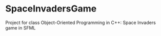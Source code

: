 # SpaceInvadersGame
Project for class Object-Oriented Programming in C++: Space Invaders game in SFML
